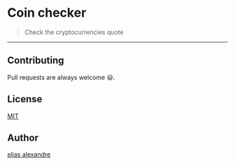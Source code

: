 # Coin checker

> Check the cryptocurrencies quote

---

## Contributing

Pull requests are always welcome 😃.

## License

[MIT](https://choosealicense.com/licenses/mit/)

## Author

[elias alexandre](https://github.com/eliasallex)
